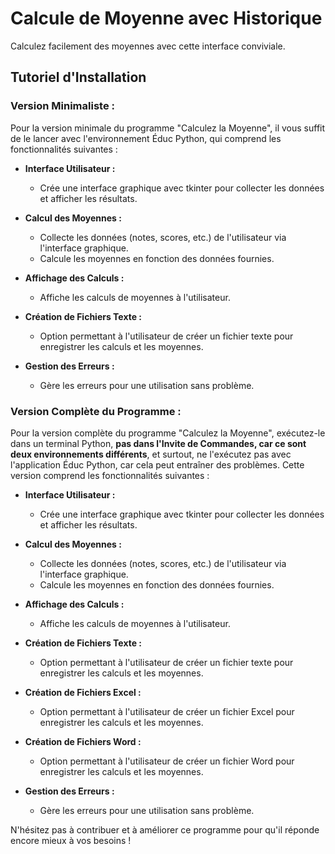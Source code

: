 # Calcule de Moyenne avec Historique

Calculez facilement des moyennes avec cette interface conviviale.

## Tutoriel d'Installation

### Version Minimaliste :
Pour la version minimale du programme "Calculez la Moyenne", il vous suffit de le lancer avec l'environnement Éduc Python, qui comprend les fonctionnalités suivantes :

- **Interface Utilisateur :**
  - Crée une interface graphique avec tkinter pour collecter les données et afficher les résultats.
  
- **Calcul des Moyennes :**
  - Collecte les données (notes, scores, etc.) de l'utilisateur via l'interface graphique.
  - Calcule les moyennes en fonction des données fournies.
  
- **Affichage des Calculs :**
  - Affiche les calculs de moyennes à l'utilisateur.
  
- **Création de Fichiers Texte :**
  - Option permettant à l'utilisateur de créer un fichier texte pour enregistrer les calculs et les moyennes.
  
- **Gestion des Erreurs :**
  - Gère les erreurs pour une utilisation sans problème.

### Version Complète du Programme :
Pour la version complète du programme "Calculez la Moyenne", exécutez-le dans un terminal Python, **pas dans l'Invite de Commandes, car ce sont deux environnements différents**, et surtout, ne l'exécutez pas avec l'application Éduc Python, car cela peut entraîner des problèmes. Cette version comprend les fonctionnalités suivantes :

- **Interface Utilisateur :**
  - Crée une interface graphique avec tkinter pour collecter les données et afficher les résultats.
  
- **Calcul des Moyennes :**
  - Collecte les données (notes, scores, etc.) de l'utilisateur via l'interface graphique.
  - Calcule les moyennes en fonction des données fournies.
  
- **Affichage des Calculs :**
  - Affiche les calculs de moyennes à l'utilisateur.
  
- **Création de Fichiers Texte :**
  - Option permettant à l'utilisateur de créer un fichier texte pour enregistrer les calculs et les moyennes.
  
- **Création de Fichiers Excel :**
  - Option permettant à l'utilisateur de créer un fichier Excel pour enregistrer les calculs et les moyennes.
  
- **Création de Fichiers Word :**
  - Option permettant à l'utilisateur de créer un fichier Word pour enregistrer les calculs et les moyennes.
  
- **Gestion des Erreurs :**
  - Gère les erreurs pour une utilisation sans problème.

N'hésitez pas à contribuer et à améliorer ce programme pour qu'il réponde encore mieux à vos besoins !
